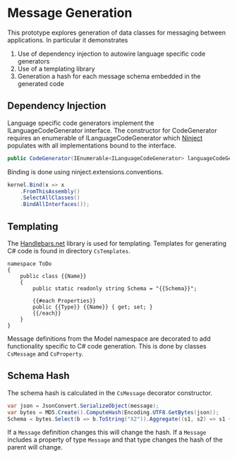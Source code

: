 # Message Generation

This prototype explores generation of data classes for messaging between applications. In particular it demonstrates

 1. Use of dependency injection to autowire language specific code generators
 1. Use of a templating library
 1. Generation a hash for each message schema embedded in the generated code

## Dependency Injection

Language specific code generators implement the ILanguageCodeGenerator interface. The constructor for CodeGenerator requires an enumerable of ILanguageCodeGenerator which [Ninject](http://www.ninject.org/) populates with all implementations bound to the interface.

```csharp
public CodeGenerator(IEnumerable<ILanguageCodeGenerator> languageCodeGenerators)
```

Binding is done using ninject.extensions.conventions.

```csharp
kernel.Bind(x => x
    .FromThisAssembly()
    .SelectAllClasses()
    .BindAllInterfaces());
```

## Templating

The [Handlebars.net](https://github.com/rexm/Handlebars.Net) library is used for templating. Templates for generating C# code is found in directory `CsTemplates`.

```
namespace ToDo
{
    public class {{Name}}
    {
		public static readonly string Schema = "{{Schema}}";

		{{#each Properties}}
		public {{Type}} {{Name}} { get; set; }
		{{/each}}
    }
}
```

Message definitions from the Model namespace are decorated to add functionality specific to C# code generation. This is done by classes `CsMessage` and `CsProperty`.

## Schema Hash

The schema hash is calculated in the `CsMessage` decorator constructor.

```csharp
var json = JsonConvert.SerializeObject(message);
var bytes = MD5.Create().ComputeHash(Encoding.UTF8.GetBytes(json));
Schema = bytes.Select(b => b.ToString("X2")).Aggregate((s1, s2) => s1 + s2);
```

If a `Message` definition changes this will change the hash. If a `Message` includes a property of type `Message` and that type changes the hash of the parent will change.
